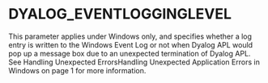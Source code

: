 # DYALOG_EVENTLOGGINGLEVEL

This parameter applies under Windows only, and specifies whether a log entry is written to the Windows Event Log or not when Dyalog APL would pop up a message box due to an unexpected termination of Dyalog APL. See 
		 Handling Unexpected ErrorsHandling Unexpected Application Errors in Windows on page 1 for more information.
